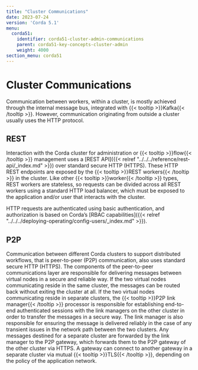 ```yaml
---
title: "Cluster Communications"
date: 2023-07-24
version: 'Corda 5.1'
menu:
  corda51:
    identifier: corda51-cluster-admin-communications
    parent: corda51-key-concepts-cluster-admin
    weight: 4000
section_menu: corda51
---
```


# Cluster Communications

Communication between workers, within a cluster, is mostly achieved through the internal message bus, integrated with {{< tooltip >}}Kafka{{< /tooltip >}}. However, communication originating from outside a cluster usually uses the HTTP protocol.

## REST

Interaction with the Corda cluster for administration or {{< tooltip >}}flow{{< /tooltip >}} management uses a [REST API]({{< relref "../../../reference/rest-api/_index.md" >}}) over standard secure HTTP (HTTPS).
These HTTP REST endpoints are exposed by the {{< tooltip >}}REST workers{{< /tooltip >}} in the cluster.
Like other {{< tooltip >}}worker{{< /tooltip >}} types, REST workers are stateless, so requests can be divided across all REST workers using a standard HTTP load balancer, which must be exposed to the application and/or user that interacts with the cluster.

HTTP requests are authenticated using basic authentication, and authorization is based on Corda’s [RBAC capabilities]({{< relref "../../../deploying-operating/config-users/_index.md" >}}).

## P2P

Communication between different Corda clusters to support distributed workflows, that is peer-to-peer (P2P) communication, also uses standard secure HTTP (HTTPS).
The components of the peer-to-peer communications layer are responsible for delivering messages between virtual nodes in a secure and reliable way.
If the two virtual nodes communicating reside in the same cluster, the messages can be routed back without exiting the cluster at all.
If the two virtual nodes communicating reside in separate clusters, the {{< tooltip >}}P2P link manager{{< /tooltip >}} processor is responsible for establishing end-to-end authenticated sessions with the link managers on the other cluster in order to transfer the messages in a secure way.
The link manager is also responsible for ensuring the message is delivered reliably in the case of any transient issues in the network path between the two clusters.
Any messages destined for a separate cluster are forwarded by the link manager to the P2P gateway, which forwards them to the P2P gateway of the other cluster via HTTPS.
A gateway can connect to another gateway in a separate cluster via mutual {{< tooltip >}}TLS{{< /tooltip >}}, depending on the policy of the application network.
